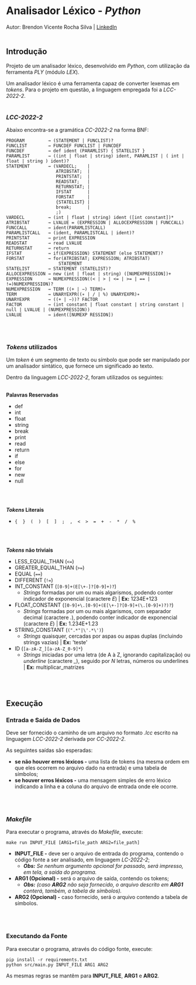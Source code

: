 # **Analisador Léxico - *Python***
Autor: Brendon Vicente Rocha Silva | [LinkedIn][1]
<br />
<br />

## **Introdução**
Projeto de um analisador léxico, desenvolvido em *Python*, com utilização da
ferramenta *PLY* (módulo *LEX*).

Um analisador léxico é uma ferramenta capaz de converter lexemas em *tokens*.
Para o projeto em questão, a linguagem empregada foi a *LCC-2022-2*.
<br />
<br />

### ***LCC-2022-2***
Abaixo encontra-se a gramática *CC-2022-2* na forma BNF:

```
PROGRAM         → (STATEMENT | FUNCLIST)?
FUNCLIST        → FUNCDEF FUNCLIST | FUNCDEF
FUNCDEF         → def ident (PARAMLIST) { STATELIST }
PARAMLIST       → ((int | float | string) ident, PARAMLIST | ( int | float | string ) ident)?
STATEMENT       → (VARDECL;    |
                   ATRIBSTAT;  |
                   PRINTSTAT;  |
                   READSTAT;   |
                   RETURNSTAT; |
                   IFSTAT      |
                   FORSTAT     |
                   {STATELIST} |
                   break;      |
                   ;)
VARDECL         → (int | float | string) ident ([int constant])*
ATRIBSTAT       → LVALUE = (EXPRESSION | ALLOCEXPRESSION | FUNCCALL)
FUNCCALL        → ident(PARAMLISTCALL)
PARAMLISTCALL   → (ident, PARAMLISTCALL | ident)?
PRINTSTAT       → print EXPRESSION
READSTAT        → read LVALUE
RETURNSTAT      → return
IFSTAT          → if(EXPRESSION) STATEMENT (else STATEMENT)?
FORSTAT         → for(ATRIBSTAT; EXPRESSION; ATRIBSTAT)
                    STATEMENT
STATELIST       → STATEMENT (STATELIST)?
ALLOCEXPRESSION → new (int | float | string) ([NUMEXPRESSION])+
EXPRESSION      → NUMEXPRESSION((< | > | <= | >= | == | !=)NUMEXPRESSION)?
NUMEXPRESSION   → TERM ((+ | −) TERM)∗
TERM            → UNARYEXPR((∗ | / | %) UNARYEXPR)∗
UNARYEXPR       → ((+ | −))? FACTOR
FACTOR          → (int constant | float constant | string constant | null | LVALUE | (NUMEXPRESSION))
LVALUE          → ident([NUMEXP RESSION])
```
<br />
<br />

### ***Tokens* utilizados**
Um *token* é um segmento de texto ou símbolo que pode ser manipulado por um 
analisador sintático, que fornece um significado ao texto.

Dentro da linguagem *LCC-2022-2*, foram utilizados os seguintes:
<br />
<br />

**Palavras Reservadas**
- def  
- int  
- float
- string
- break
- print
- read 
- return
- if
- else
- for  
- new  
- null
<br />
<br />

***Tokens* Literais**
- `{  }  (  )  [  ]  ;  ,  <  >  =  +  -  *  /  %`
<br />
<br />

***Tokens* não triviais**
- LESS_EQUAL_THAN (`<=`)
- GREATER_EQUAL_THAN (`>=`)
- EQUAL (`==`)
- DIFFERENT (`!=`)
- INT_CONSTANT (`[0-9]+(E[\+-]?[0-9]+)?`)
  - *Strings* formadas por um ou mais algarismos, podendo conter indicador de 
  exponencial (caractere *E*) | **Ex:** 1234E+123
- FLOAT_CONSTANT (`[0-9]+\.[0-9]+(E[\+-]?[0-9]+(\.[0-9]+)?)?`)
  - *Strings* formadas por um ou mais algarismos, com separador decimal 
  (caractere *.*), podendo conter indicador de exponencial 
  (caractere *E*) | **Ex:** 1.234E+1.23
- STRING_CONSTANT (`(".*"|\'.*\')`)
  - *Strings* quaisquer, cercadas por aspas ou aspas duplas (incluindo strings 
  vazias) | **Ex:** 'teste'
- ID (`[a-zA-Z_][a-zA-Z_0-9]*`)
  - *Strings* iniciadas por uma letra (de A à Z, ignorando capitalização) 
  ou *underline* (caractere *_*), seguido por *N* letras, números ou 
  underlines | **Ex:** multiplicar_matrizes
<br />
<br />

## Execução
### Entrada e Saída de Dados
Deve ser fornecido o caminho de um arquivo no formato *.lcc* escrito na linguagem
*LCC-2022-2* derivada por *CC-2022-2*.

As seguintes saídas são esperadas:
- **se não houver erros léxicos -** uma lista de tokens (na mesma ordem em que eles
ocorrem no arquivo dado na entrada) e uma tabela de símbolos;
- **se houver erros léxicos -** uma mensagem simples de erro léxico indicando a 
linha e a coluna do arquivo de entrada onde ele ocorre.
<br />
<br />

### *Makefile*
Para executar o programa, através do *Makefile*, execute:
```
make run INPUT_FILE [ARG1=file_path ARG2=file_path]
```

- **INPUT_FILE -** deve ser o arquivo de entrada do programa, contendo o código 
fonte a ser analisado, em linguagem *LC-2022-2*;
  - ***Obs:** Se nenhum argumento opcional for passado, será impresso, em tela, a saída do programa.*
- **ARG1 (Opcional) -** será o arquivo de saída, contendo os tokens;
  - ***Obs:** (caso **ARG2** não seja fornecido, o arquivo descrito em **ARG1** conterá, 
  também, a tabela de símbolos).*
- **ARG2 (Opcional) -** caso fornecido, será o arquivo contendo a tabela de símbolos.
<br />
<br />

### Executando da Fonte
Para executar o programa, através do código fonte, execute:
```
pip install -r requirements.txt
python src/main.py INPUT_FILE ARG1 ARG2
```

As mesmas regras se mantêm para **INPUT_FILE**, **ARG1** e **ARG2**.

[1]: https://www.linkedin.com/in/brendon-vicente-rocha/